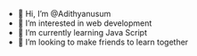 - 👋 Hi, I’m @Adithyanusum
- 👀 I’m interested in web development 
- 🌱 I’m currently learning Java Script
- 💞️ I’m looking to make friends to learn together 
  

<!---
Adithyanusum/Adithyanusum is a ✨ special ✨ repository because its `README.md` (this file) appears on your GitHub profile.
You can click the Preview link to take a look at your changes.
--->
